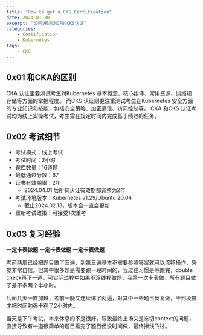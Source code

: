 ```yaml
---
title: "How to get a CKS Certification"
date: 2024-01-30
excerpt: "如何通过CNCF的CKS认证"
categories: 
    - Certification
    - Kubernetes
tags: 
    - CKS
---
```




## 0x01 和CKA的区别

CKA 认证主要测试考生对Kubernetes 基本概念、核心组件、常用资源、网络和存储等方面的掌握程度。 而CKS 认证则更注重测试考生在Kubernetes 安全方面的专业知识和技能，包括安全策略、加密通信、访问控制等。 CKA 和CKS 认证考试均为线上实操考试，考生需在规定时间内完成基于绩效的任务。

## 0x02 考试细节

- 考试模式：线上考试
- 考试时间：2小时
- 题库数量：16道题
- 最低通过分数：67
- 证书有效期限：2年
  - 2024.04.01 后所有认证有效期都调整为2年
- 考试环境版本：Kubernetes v1.29/Ubuntu 20.04
  - 截止2024.02.13，版本会一直会更新
- 重新考试政策：可接受1次重考

## 0x03 复习经验

**一定卡表做题**
**一定卡表做题**
**一定卡表做题**

考前两周已经把题目做了三遍，到第三遍基本不需要参照答案就可以流畅操作，感觉非常自信。但其中很多题是需要跑一段时间的，我过往习惯是等跑完，double check再下一道，可实际过程中如果不双线程做题，我第一次卡表做，所有题目做了差不多两个半小时。

后面几天一直加班，考前一晚又连续练了两遍，对其中一些题目反复做，干到凌晨才把时间勉强卡在了2小时内。

当天是下午考试，本来休息的不是很好，导致最终上场又是忘切context的问题，直接导致有一道很简单的题目看完了题目但没时间做，最终擦线飞过。